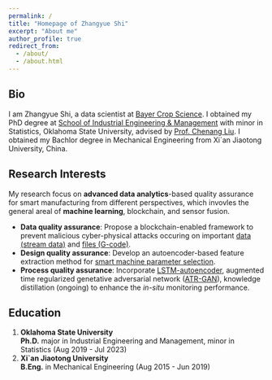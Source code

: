 ```yaml
---
permalink: /
title: "Homepage of Zhangyue Shi"
excerpt: "About me"
author_profile: true
redirect_from: 
  - /about/
  - /about.html
---
```


Bio
------
I am Zhangyue Shi, a data scientist at [Bayer Crop Science](https://www.bayer.com/en/agriculture). I obtained my PhD degree at [School of Industrial Engineering & Management](https://ceat.okstate.edu/iem/) with minor in Statistics, Oklahoma State University, advised by [Prof. Chenang Liu](https://ceat.okstate.edu/iem/people/c-liu-faculty-profile.html). I obtained my Bachlor degree in Mechanical Engineering from Xi`an Jiaotong University, China.

Research Interests
------
My research focus on **advanced data analytics**-based quality assurance for smart manufacturing from different perspectives, which invovles the general areal of **machine learning**, blockchain, and sensor fusion.
- **Data quality assurance**: Propose a blockchain-enabled framework to prevent malicious cyber-physical attacks occuring on important [data (stream data)](https://asmedigitalcollection.asme.org/IDETC-CIE/proceedings-abstract/IDETC-CIE2021/V002T02A035/1128437) and [files (G-code)](https://asmedigitalcollection.asme.org/computingengineering/article/21/4/041007/1089710/A-Blockchain-Based-G-Code-Protection-Approach-for).
- **Design quality assurance**: Develop an autoencoder-based feature extraction method for [smart machine parameter selection](https://www.sciencedirect.com/science/article/pii/S2351978921000056).
- **Process quality assurance**: Incorporate [LSTM-autoencoder](https://link.springer.com/article/10.1007/s10845-021-01879-9), augmented time regularized genetative adversarial network ([ATR-GAN](https://ieeexplore.ieee.org/abstract/document/9592834)), knowledge distillation (ongoing) to enhance the *in-situ* monitoring performance.

Education
------
1. **Oklahoma State University**\
   **Ph.D.** major in Industrial Engineering and Management, minor in Statistics (Aug 2019 - Jul 2023)
2. **Xi`an Jiaotong University**\
   **B.Eng.** in Mechanical Engineering (Aug 2015 - Jun 2019)







